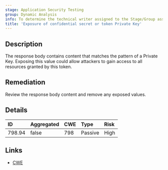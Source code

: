 ```yaml
---
stage: Application Security Testing
group: Dynamic Analysis
info: To determine the technical writer assigned to the Stage/Group associated with this page, see https://handbook.gitlab.com/handbook/product/ux/technical-writing/#assignments
title: 'Exposure of confidential secret or token Private Key'
---
```


## Description

The response body contains content that matches the pattern of a Private Key.
Exposing this value could allow attackers to gain access to all resources granted by this token.

## Remediation

Review the response body content and remove any exposed values.

## Details

| ID | Aggregated | CWE | Type | Risk |
|:---|:-----------|:----|:-----|:-----|
| 798.94 | false | 798 | Passive | High |

## Links

- [CWE](https://cwe.mitre.org/data/definitions/798.html)
